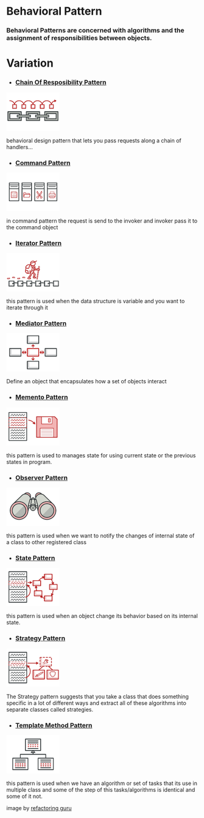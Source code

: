 # Behavioral Pattern
### Behavioral Patterns are concerned with algorithms and the assignment of responsibilities between objects.

# Variation
 - ### [Chain Of Resposibility Pattern](../../../tree/main/Behavioral/Chain_Of_Resposibility)
 
 ![Visual Diagram Chain Of Resposibility Pattern](img/chain-of-responsibility-mini.png)
 
  behavioral design pattern that lets you pass requests along a chain of handlers...

 - ### [Command Pattern](../../../tree/main/Behavioral/Command)
 
 ![Visual Diagram Command Pattern](img/command-mini.png)
 
  in command pattern the request is send to the invoker and invoker pass it to the command object
  
  
 - ### [Iterator Pattern](../../../tree/main/Behavioral/Iterator)
 
 ![Visual Diagram Iterator Pattern](img/iterator-mini.png)
 
  this pattern is used when the data structure is variable and you want to iterate through it  
  
 - ### [Mediator Pattern](../../../tree/main/Behavioral/Mediator)
 
 ![Visual Diagram Mediator Pattern](img/mediator-mini.png)
 
  Define an object that encapsulates how a set of objects interact
  
  
 - ### [Memento Pattern](../../../tree/main/Behavioral/Memento)
 
 ![Visual Diagram Memento Pattern](img/memento-mini.png)
 
  this pattern is used to manages state for using current state or the previous states in program.  
  
 - ### [Observer Pattern](../../../tree/main/Behavioral/Observer)
 
 ![Visual Diagram Observer Pattern](img/observer-mini.png)
 
  this pattern is used when we want to notify the changes of internal state of a class to other registered class
  
  - ### [State Pattern](../../../tree/main/Behavioral/State)
 
 ![Visual Diagram State Pattern](img/state-mini.png)
 
  this pattern is used when an object change its behavior based on its internal state.
  
   - ### [Strategy Pattern](../../../tree/main/Behavioral/Strategy)
 
 ![Visual Diagram Strategy Pattern](img/strategy-mini.png)
 
  The Strategy pattern suggests that you take a class that does something specific in a lot of different ways and extract all of these algorithms into       separate classes called strategies.

   - ### [Template Method Pattern](../../../tree/main/Behavioral/Template_Method)
 
 ![Visual Diagram Template Method Pattern](img/template-method-mini.png)
 
  this pattern is used when we have an algorithm or set of tasks that its use in multiple class and some of the step of this tasks/algorithms is identical   and some of it not.


image by [refactoring guru](https://refactoring.guru)

  
  

